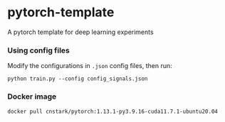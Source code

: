 # pytorch-template
A pytorch template for deep learning experiments


### Using config files
Modify the configurations in `.json` config files, then run:
```
python train.py --config config_signals.json
```

### Docker image
```
docker pull cnstark/pytorch:1.13.1-py3.9.16-cuda11.7.1-ubuntu20.04
```
